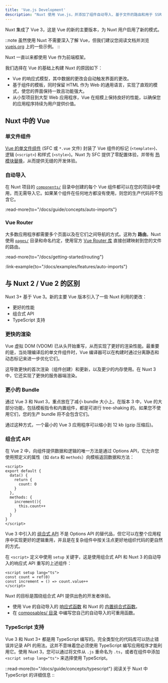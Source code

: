 ```yaml
---
title: 'Vue.js Development'
description: "Nuxt 使用 Vue.js，并添加了组件自动导入、基于文件的路由和用于 SSR 友好的组合式函数等功能。"
---
```


Nuxt 集成了 Vue 3，这是 Vue 的新的主要版本，为 Nuxt 用户启用了新的模式。

::note
虽然使用 Nuxt 不需要深入了解 Vue，但我们建议您阅读文档并浏览 [vuejs.org](https://vuejs.org) 上的一些示例。
::

Nuxt 一直以来都使用 Vue 作为前端框架。

我们选择在 Vue 的基础上构建 Nuxt 的原因如下：

- Vue 的响应式模型，其中数据的更改会自动触发界面的更改。
- 基于组件的模板，同时保留 HTML 作为 Web 的通用语言，实现了直观的模式，使您的界面保持一致且功能强大。
- 从小型项目到大型 Web 应用程序，Vue 在规模上保持良好的性能，以确保您的应用程序持续为用户提供价值。

## Nuxt 中的 Vue

### 单文件组件

[Vue 的单文件组件](https://vuejs.org/guide/scaling-up/sfc.html) (SFC 或 `*.vue` 文件) 封装了 Vue 组件的标记 (`<template>`)、逻辑 (`<script>`) 和样式 (`<style>`)。Nuxt 为 SFC 提供了零配置体验，并带有 [热模块替换](https://vite.dev/guide/features.html#hot-module-replacement)，从而提供无缝的开发体验。

### 自动导入

在 Nuxt 项目的 [`components/`](/docs/guide/directory-structure/components) 目录中创建的每个 Vue 组件都可以在您的项目中使用，而无需导入它。如果某个组件在任何地方都没有使用，则您的生产代码将不包含它。

:read-more{to="/docs/guide/concepts/auto-imports"}

### Vue Router

大多数应用程序都需要多个页面以及在它们之间导航的方式。这称为 **路由**。Nuxt 使用 [`pages/`](/docs/guide/directory-structure/pages) 目录和命名约定，使用官方 [Vue Router 库](https://router.vuejs.org) 直接创建映射到您的文件的路由。

:read-more{to="/docs/getting-started/routing"}

:link-example{to="/docs/examples/features/auto-imports"}

## 与 Nuxt 2 / Vue 2 的区别

Nuxt 3+ 基于 Vue 3。新的主要 Vue 版本引入了一些 Nuxt 利用的更改：

- 更好的性能
- 组合式 API
- TypeScript 支持

### 更快的渲染

Vue 虚拟 DOM (VDOM) 已从头开始重写，从而实现了更好的渲染性能。最重要的是，当处理编译后的单文件组件时，Vue 编译器可以在构建时通过分离静态和动态标记来进一步优化它们。

这导致更快的首次渲染（组件创建）和更新，以及更少的内存使用。在 Nuxt 3 中，它还实现了更快的服务器端渲染。

### 更小的 Bundle

通过 Vue 3 和 Nuxt 3，重点放在了减小 bundle 大小上。在版本 3 中，Vue 的大部分功能，包括模板指令和内置组件，都是可进行 tree-shaking 的。如果您不使用它们，您的生产 bundle 将不会包含它们。

通过这种方式，一个最小的 Vue 3 应用程序可以缩小到 12 kb (gzip 压缩后)。

### 组合式 API

在 Vue 2 中，向组件提供数据和逻辑的唯一方法是通过 Options API，它允许您使用预定义的属性（如 `data` 和 `methods`）向模板返回数据和方法：

```vue twoslash
<script>
export default {
  data() {
    return {
      count: 0
    }
  },
  methods: {
    increment(){
      this.count++
    }
  }
}
</script>
```

Vue 3 中引入的 [组合式 API](https://vuejs.org/guide/extras/composition-api-faq.html) 不是 Options API 的替代品，但它可以在整个应用程序中实现更好的逻辑重用，并且是在复杂组件中按关注点更好地组织代码的更自然的方式。

在 `<script>` 定义中使用 `setup` 关键字，这是使用组合式 API 和 Nuxt 3 的自动导入的响应式 API 重写的上述组件：

```vue twoslash [components/Counter.vue]
<script setup lang="ts">
const count = ref(0)
const increment = () => count.value++
</script>
```

Nuxt 的目标是围绕组合式 API 提供出色的开发者体验。

- 使用 Vue 的自动导入的 [响应式函数](https://vuejs.org/api/reactivity-core.html) 和 Nuxt 的 [内置组合式函数](/docs/api/composables/use-async-data)。
- 在 [composables/ 目录](/docs/guide/directory-structure/composables) 中编写您自己的自动导入的可重用函数。


### TypeScript 支持

Vue 3 和 Nuxt 3+ 都是用 TypeScript 编写的。完全类型化的代码库可以防止错误并记录 API 的用法。这并不意味着您必须使用 TypeScript 编写应用程序才能利用它。使用 Nuxt 3，您可以通过将文件从 `.js` 重命名为 `.ts`，或者在组件中添加 `<script setup lang="ts">` 来选择使用 TypeScript。

::read-more{to="/docs/guide/concepts/typescript"}
阅读关于 Nuxt 中 TypeScript 的详细信息
::
